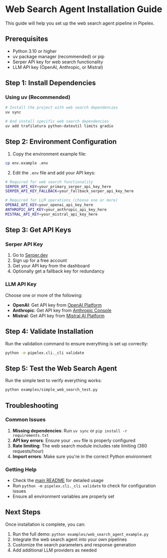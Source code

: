# Web Search Agent Installation Guide

This guide will help you set up the web search agent pipeline in Pipelex.

## Prerequisites

- Python 3.10 or higher
- uv package manager (recommended) or pip
- Serper API key for web search functionality
- LLM API key (OpenAI, Anthropic, or Mistral)

## Step 1: Install Dependencies

### Using uv (Recommended)

```bash
# Install the project with web search dependencies
uv sync

# And install specific web search dependencies
uv add trafilatura python-dateutil limits gradio
```

## Step 2: Environment Configuration

1. Copy the environment example file:
```bash
cp env.example .env
```

2. Edit the `.env` file and add your API keys:
```bash
# Required for web search functionality
SERPER_API_KEY=your_primary_serper_api_key_here
SERPER_API_KEY_FALLBACK=your_fallback_serper_api_key_here

# Required for LLM operations (choose one or more)
OPENAI_API_KEY=your_openai_api_key_here
ANTHROPIC_API_KEY=your_anthropic_api_key_here
MISTRAL_API_KEY=your_mistral_api_key_here
```

## Step 3: Get API Keys

### Serper API Key
1. Go to [Serper.dev](https://serper.dev)
2. Sign up for a free account
3. Get your API key from the dashboard
4. Optionally get a fallback key for redundancy

### LLM API Key
Choose one or more of the following:

- **OpenAI**: Get API key from [OpenAI Platform](https://platform.openai.com/api-keys)
- **Anthropic**: Get API key from [Anthropic Console](https://console.anthropic.com/)
- **Mistral**: Get API key from [Mistral AI Platform](https://console.mistral.ai/)

## Step 4: Validate Installation

Run the validation command to ensure everything is set up correctly:

```bash
python -m pipelex.cli._cli validate
```

## Step 5: Test the Web Search Agent

Run the simple test to verify everything works:

```bash
python examples/simple_web_search_test.py
```

## Troubleshooting

### Common Issues

1. **Missing dependencies**: Run `uv sync` or `pip install -r requirements.txt`
2. **API key errors**: Ensure your `.env` file is properly configured
3. **Rate limiting**: The web search module includes rate limiting (360 requests/hour)
4. **Import errors**: Make sure you're in the correct Python environment

### Getting Help

- Check the [main README](README_web_search_agent.md) for detailed usage
- Run `python -m pipelex.cli._cli validate` to check for configuration issues
- Ensure all environment variables are properly set

## Next Steps

Once installation is complete, you can:

1. Run the full demo: `python examples/web_search_agent_example.py`
2. Integrate the web search agent into your own pipelines
3. Customize the search parameters and response generation
4. Add additional LLM providers as needed
